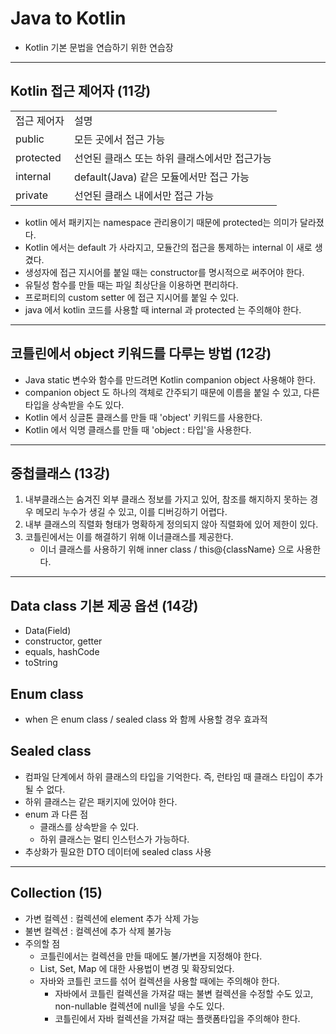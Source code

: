 # Java to Kotlin 

- Kotlin 기본 문법을 연습하기 위한 연습장

---

## Kotlin 접근 제어자 (11강)
|           |                             |
|-----------|-----------------------------|
| 접근 제어자    | 설명                          |
| public    | 모든 곳에서 접근 가능                |
| protected | 선언된 클래스 또는 하위 클래스에서만 접근가능   |
| internal  | default(Java) 같은 모듈에서만 접근 가능 |
| private   | 선언된 클래스 내에서만 접근 가능          |


- kotlin 에서 패키지는 namespace 관리용이기 때문에 protected는 의미가 달라졌다.
- Kotlin 에서는 default 가 사라지고, 모듈간의 접근을 통제하는 internal 이 새로 생겼다.
- 생성자에 접근 지시어를 붙일 때는 constructor를 명시적으로 써주어야 한다.
- 유틸성 함수를 만들 때는 파일 최상단을 이용하면 편리하다.
- 프로퍼티의 custom setter 에 접근 지시어를 붙일 수 있다.
- java 에서 kotlin 코드를 사용할 때 internal 과 protected 는 주의해야 한다.

--- 

## 코틀린에서 object 키워드를 다루는 방법 (12강)
- Java static 변수와 함수를 만드려면 Kotlin companion object 사용해야 한다.
- companion object 도 하나의 객체로 간주되기 때문에 이름을 붙일 수 있고, 다른 타입을 상속받을 수도 있다.
- Kotlin 에서 싱글톤 클래스를 만들 때 'object' 키워드를 사용한다.
- Kotlin 에서 익명 클래스를 만들 때 'object : 타입'을 사용한다.

---

## 중첩클래스 (13강)
1. 내부클래스는 숨겨진 외부 클래스 정보를 가지고 있어, 참조를 해지하지 못하는 경우 메모리 누수가 생길 수 있고, 이를 디버깅하기 어렵다.
2. 내부 클래스의 직렬화 형태가 명확하게 정의되지 않아 직렬화에 있어 제한이 있다.
3. 코틀린에서는 이를 해결하기 위해 이너클래스를 제공한다.
    * 이너 클래스를 사용하기 위해 inner class / this@{className} 으로 사용한다.

---

## Data class 기본 제공 옵션 (14강)
* Data(Field)
* constructor, getter
* equals, hashCode
* toString 

## Enum class
* when 은 enum class / sealed class 와 함께 사용할 경우 효과적

## Sealed class
* 컴파일 단계에서 하위 클래스의 타입을 기억한다. 즉, 런타임 때 클래스 타입이 추가될 수 없다.
* 하위 클래스는 같은 패키지에 있어야 한다.
* enum 과 다른 점
  * 클래스를 상속받을 수 있다.
  * 하위 클래스는 멀티 인스턴스가 가능하다. 
* 추상화가 필요한 DTO 데이터에 sealed class 사용 

---

## Collection (15)
* 가변 컬렉션 : 컬렉션에 element 추가 삭제 가능
* 불변 컬렉션 : 컬렉션에 추가 삭제 불가능
* 주의할 점 
  * 코틀린에서는 컬렉션을 만들 때에도 불/가변을 지정해야 한다.
  * List, Set, Map 에 대한 사용법이 변경 및 확장되었다.
  * 자바와 코틀린 코드를 섞어 컬렉션을 사용할 때에는 주의해야 한다.
    * 자바에서 코틀린 컬렉션을 가져갈 때는 불변 컬렉션을 수정할 수도 있고, non-nullable 컬렉션에 null을 넣을 수도 있다.
    * 코틀린에서 자바 컬렉션을 가져갈 때는 플랫폼타입을 주의해야 한다.